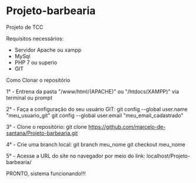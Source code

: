 # Projeto-barbearia
Projeto de TCC

Requisitos necessários:
- Servidor Apache ou xampp
- MySql
- PHP 7 ou superio
- GIT

Como Clonar o repositório

1° - Entrena da pasta "/www/html/(APACHE)" ou "/htdocs(XAMPP)" via terminal ou prompt

2° - Faça a configuração do seu usuário GIT:
  git config --global user.name "meu_usuario_git"
  git config --global user.email "meu_email_cadastrado"
  
3° - Clone o repositório:
  git clone https://github.com/marcelo-de-santana/Projeto-barbearia.git

4° - Crie uma branch local:
  git branch meu_nome
  git checkout meu_nome

5° - Acesse a URL do site no navegador por meio do link: localhost/Projeto-barbearia/

PRONTO, sistema funcionando!!!
